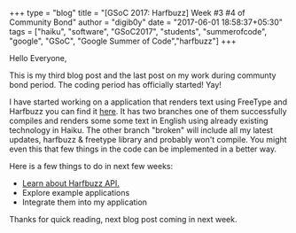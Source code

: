 +++
type = "blog"
title = "[GSoC 2017: Harfbuzz] Week #3 #4 of Community Bond"
author = "digib0y"
date = "2017-06-01 18:58:37+05:30"
tags = ["haiku", "software", "GSoC2017", "students", "summerofcode", "google", "GSoC", "Google Summer of Code","harfbuzz"]
+++

<p>Hello Everyone,</p>
<p>This is my third blog post and the last post on my work during communty bond period. The coding period has officially started! Yay!</p>
<p>I have started working on a application that renders text using FreeType and Harfbuzz you can find it <a href="https://github.com/digib0y/DemoHarfbuzzApp">here</a>. It has two branches one of them successfully compiles and renders some some text in English using already existing technology in Haiku. The other branch "broken" will include all my latest updates, harfbuzz &amp; freetype library and probably won't compile. You might even this that few things in the code can be implemented in a better way.</p>
<p>Here is a few things to do in next few weeks:</p>
<ul>
<li><a href="https://lists.freedesktop.org/archives/harfbuzz/2009-August/000359.html">Learn about Harfbuzz API.</a></li>
<li>Explore example applications</li>
<li>Integrate them into my application</li>
</ul>
<p>Thanks for quick reading, next blog post coming in next week.</p>
